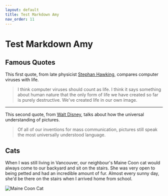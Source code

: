 ```yaml
---
layout: default
title: Test Markdown Amy
nav_order: 11
---
```


# Test Markdown Amy

## Famous Quotes

This first quote, from late physicist [Stephan Hawking](https://www.brainyquote.com/quotes/stephen_hawking_109983?src=t_computers), compares computer viruses with life.

> I think computer viruses should count as life. I think it says something about human nature that the only form of life we have created so far is purely destructive. We've created life in our own image.

---

This second quote, from [Walt Disney](https://www.brainyquote.com/quotes/walt_disney_131651?src=t_communication), talks about how the universal understanding of pictures.

> Of all of our inventions for mass communication, pictures still speak the most universally understood language.

## Cats

When I was still living in Vancouver, our neighbour's Maine Coon cat would always come to our backyard and sit on the stairs. She was very open to being petted and had an incredible amount of fur. Almost every sunny day, she'd be there on the stairs when I arrived home from school.

![Maine Coon Cat](./gh-pages/assets/images/maine_coon_cat.png)
